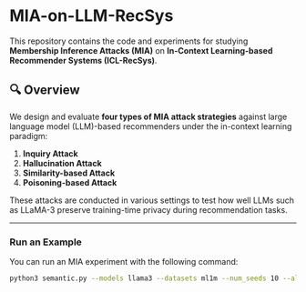 # MIA-on-LLM-RecSys

This repository contains the code and experiments for studying **Membership Inference Attacks (MIA)** on **In-Context Learning-based Recommender Systems (ICL-RecSys)**.

## 🔍 Overview

We design and evaluate **four types of MIA attack strategies** against large language model (LLM)-based recommenders under the in-context learning paradigm:

1. **Inquiry Attack**  
2. **Hallucination Attack**  
3. **Similarity-based Attack**  
4. **Poisoning-based Attack**

These attacks are conducted in various settings to test how well LLMs such as LLaMA-3 preserve training-time privacy during recommendation tasks.

---

### Run an Example

You can run an MIA experiment with the following command:

```bash
python3 semantic.py --models llama3 --datasets ml1m --num_seeds 10 --all_shots 1 --positions 'end'
